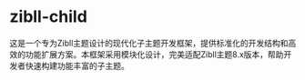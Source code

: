 # zibll-child
这是一个专为Zibll主题设计的现代化子主题开发框架，提供标准化的开发结构和高效的功能扩展方案。本框架采用模块化设计，完美适配Zibll主题8.x版本，帮助开发者快速构建功能丰富的子主题。

